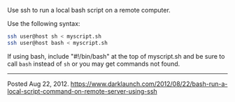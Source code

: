 Use ssh to run a local bash script on a remote computer.

Use the following syntax:

```bash
ssh user@host sh < myscript.sh
ssh user@host bash < myscript.sh
```

If using bash, include "#!/bin/bash" at the top of myscript.sh and be sure to call `bash` instead of `sh` or you may get commands not found.

---

Posted Aug 22, 2012.
https://www.darklaunch.com/2012/08/22/bash-run-a-local-script-command-on-remote-server-using-ssh